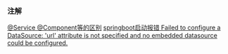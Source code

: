 ### 注解
[@Service @Component等的区别](https://stackoverflow.com/questions/6827752/whats-the-difference-between-component-repository-service-annotations-in)
[springboot启动报错 Failed to configure a DataSource: 'url' attribute is not specified and no embedded datasource could be configured.](https://www.cnblogs.com/kingsonfu/p/10342222.html)
